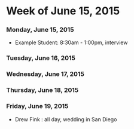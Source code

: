# Week of June 15, 2015

### Monday, June 15, 2015

* Example Student: 8:30am - 1:00pm, interview

### Tuesday, June 16, 2015

### Wednesday, June 17, 2015

### Thursday, June 18, 2015

### Friday, June 19, 2015

* Drew Fink : all day, wedding in San Diego
